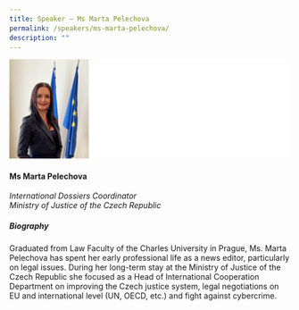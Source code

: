 ```yaml
---
title: Speaker – Ms Marta Pelechova
permalink: /speakers/ms-marta-pelechova/
description: ""
---
```

![](/images/2023%20Speakers/marta%20pelechova.png)

#### **Ms Marta Pelechova**

*International Dossiers Coordinator <br>
Ministry of Justice of the Czech Republic*


##### **Biography**
Graduated from Law Faculty of the Charles University in Prague, Ms. Marta Pelechova has spent her early professional life as a news editor, particularly on legal issues. During her long-term stay at the Ministry of Justice of the Czech Republic she focused as a Head of International Cooperation Department on improving the Czech justice system, legal negotiations on EU and international level (UN, OECD, etc.) and fight against cybercrime.